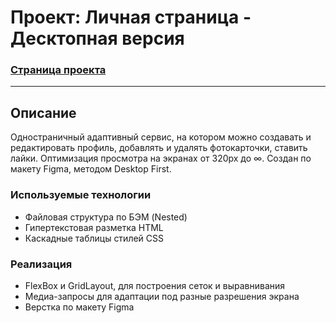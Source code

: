# Проект: Личная страница - Десктопная версия
### __[Страница проекта](https://kalnoff.github.io/domocomplect/ "Перейти на сайт")__ 
------

## Описание
Одностраничный адаптивный сервис, на котором можно создавать и редактировать профиль, добавлять и удалять фотокарточки, ставить лайки. Оптимизация просмотра на экранах от 320px до ∞. Создан по макету Figma, методом Desktop First.

### Используемые технологии
* Файловая структура по БЭМ (Nested) 
* Гипертекстовая разметка HTML 
* Каскадные таблицы стилей CSS

### Реализация
* FlexBox и GridLayout, для построения сеток и выравнивания
* Медиа-запросы для адаптации под разные разрешения экрана
* Верстка по макету Figma